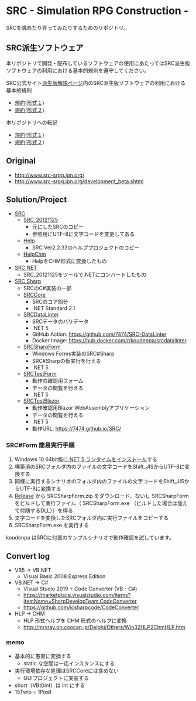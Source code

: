 # SRC - Simulation RPG Construction -

SRCを眺めたり弄ってみたりするためのリポジトリ。

## SRC派生ソフトウェア

本リポジトリで開発・配布しているソフトウェアの使用にあたってはSRC派生版ソフトウェアの利用における基本的規則を遵守してください。

SRC公式サイト[派生版解説ページ](http://www.src-srpg.jpn.org/development_hasei.shtml)内のSRC派生版ソフトウェアの利用における基本的規則
- [規約(形式１)](http://www.src-srpg.jpn.org/hasei_kiyaku1.html)
- [規約(形式２)](http://www.src-srpg.jpn.org/hasei_kiyaku2.html)

本リポジトリへの転記
- [規約(形式１)](src_hasei_kiyaku1.md)
- [規約(形式２)](src_hasei_kiyaku2.md)

## Original

- http://www.src-srpg.jpn.org/
- http://www.src-srpg.jpn.org/development_beta.shtml

## Solution/Project

- [SRC](./SRC)
    - [SRC_20121125](./SRC/SRC_20121125)
        - 元にしたSRCのコピー
        - 参照用にUTF-8に文字コードを変更してある
    - [Help](./SRC/Help)
        - SRC Ver2.2.33のヘルププロジェクトのコピー
    - [HelpChm](./SRC/HelpChm)
        - HelpをCHM形式に変換したもの
- [SRC.NET](./SRC.NET)
    - SRC_20121125をツールで.NETにコンバートしたもの
- [SRC.Sharp](./SRC.Sharp)
    - SRCのC#実装の一部
    - [SRCCore](./SRC.Sharp/SRCCore)
        - SRCのコア部分
        - .NET Standard 2.1
    - [SRCDataLinter](SRC.Sharp/SRCDataLinter)
        - SRCデータのバリデータ
        - .NET 5
        - GitHub Action: https://github.com/7474/SRC-DataLinter
        - Docker Image: https://hub.docker.com/r/koudenpa/srcdatalinter
    - [SRCSharpForm](./SRC.Sharp/SRCSharpForm)
        - Windows Forms実装のSRC#Sharp
        - SRC#Sharpの仮実行を行える
        - .NET 5
    - [SRCTestForm](./SRC.Sharp/SRCTestForm)
        - 動作の確認用フォーム
        - データの閲覧を行える
        - .NET 5
    - [SRCTestBlazor](./SRC.Sharp/SRCTestBlazor)
        - 動作確認用Blazor WebAssemblyアプリケーション
        - データの閲覧を行える
        - .NET 5
        - 動作URL: https://7474.github.io/SRC/

### SRC#Form 簡易実行手順

1. Windows 10 64bit版に[.NET 5 ランタイムをインストール](https://docs.microsoft.com/ja-jp/dotnet/core/install/windows?tabs=net50)する
1. 構築済のSRCフォルダ内のファイルの文字コードをShift_JISからUTF-8に変換する
1. 同様に実行するシナリオのフォルダ内のファイルの文字コードをShift_JISからUTF-8に変換する
1. [Release](./releases) から SRCSharpForm.zip をダウンロード、ないし SRCSharpForm をビルドして実行ファイル（ SRCSharpForm.exe （ビルドした場合は加えて付随するDLL））を得る
1. 文字コードを変換したSRCフォルダ内に実行ファイルをコピーする
1. SRCSharpForm.exe を実行する

koudenpa はSRCに付属のサンプルシナリオで動作確認を試しています。

## Convert log

- VB5 -> VB.NET
    - Visual Basic 2008 Express Edition
- VB.NET -> C#
    - Visual Studio 2019 + Code Converter (VB - C#)
    - https://marketplace.visualstudio.com/items?itemName=SharpDevelopTeam.CodeConverter
    - https://github.com/icsharpcode/CodeConverter
- HLP -> CHM
    - HLP 形式ヘルプを CHM 形式のヘルプに変換
    - http://mrxray.on.coocan.jp/Delphi/Others/Win32HLP2ChmHLP.htm

### memo

- 基本的に愚直に変換する
    - static な空間は一応インスタンスにする
- 実行環境依存な処理はSRCCoreには含めない
    - GUIプロジェクトに実装する
- short（VBのint）は int にする
- 15Twip = 1Pixel
